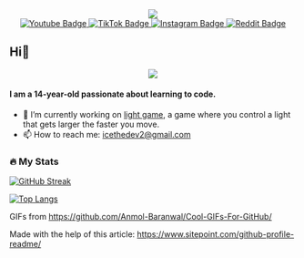<div id="header" align="center">
  <img src="https://user-images.githubusercontent.com/74038190/216654128-ad1c5827-e18e-43a6-974b-3669cbb082b9.gif"/>
</div>
<div id="badges" align="center">
  <a href="https://www.youtube.com/channel/UCBqVJU4gjeik1RavAsVR6Pg">
    <img src="https://img.shields.io/badge/Youtube-darkred?logo=youtube&logoColor=white&style=for-the-badge" alt="Youtube Badge"/>
  </a>
  <a href="https://www.tiktok.com/@icethedev2">
    <img src="https://img.shields.io/badge/TikTok-black?logo=tiktok&logoColor=white&style=for-the-badge" alt="TikTok Badge"/>
  </a>
  <a href="https://www.instagram.com/icethedev2/">
    <img src="https://img.shields.io/badge/Instagram-orange?logo=instagram&logoColor=white&style=for-the-badge" alt="Instagram Badge"/>
  </a>
  <a href="https://www.reddit.com/user/AnEntirePeach">
    <img src="https://img.shields.io/badge/Reddit-red?logo=reddit&logoColor=white&style=for-the-badge" alt="Reddit Badge"/>
  </a>
</div>

<div id="views" align="center">
  <img src="https://komarev.com/ghpvc/?username=icethedev2&style=flat-square&color=blue" alt=""/>
</div>

## Hi👋

<div id="campfire" align="center">
  <img src="https://user-images.githubusercontent.com/74038190/213911110-aedbef38-a29f-4b6b-a65c-11608b4f75a5.gif"/>
</div>

#### I am a 14-year-old passionate about learning to code.
- 🔭 I’m currently working on [light game](https://github.com/IceTheDev2/light-game), a game where you control a light that gets larger the faster you move.
- 📫 How to reach me: icethedev2@gmail.com

### :fire: My Stats

[![GitHub Streak](http://github-readme-streak-stats.herokuapp.com?user=IceTheDev2&theme=dark&hide_border=true&date_format=j%20M%5B%20Y%5D)](https://git.io/streak-stats)

[![Top Langs](https://github-readme-stats.vercel.app/api/top-langs/?username=icethedev2&layout=compact&theme=vision-friendly-dark)](https://github.com/anuraghazra/github-readme-stats)

GIFs from https://github.com/Anmol-Baranwal/Cool-GIFs-For-GitHub/

Made with the help of this article: https://www.sitepoint.com/github-profile-readme/
